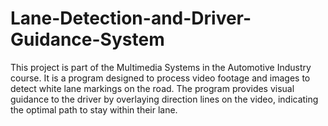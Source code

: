 # Lane-Detection-and-Driver-Guidance-System
This project is part of the Multimedia Systems in the Automotive Industry course. It is a program designed to process video footage and images to detect white lane markings on the road. The program provides visual guidance to the driver by overlaying direction lines on the video, indicating the optimal path to stay within their lane.
